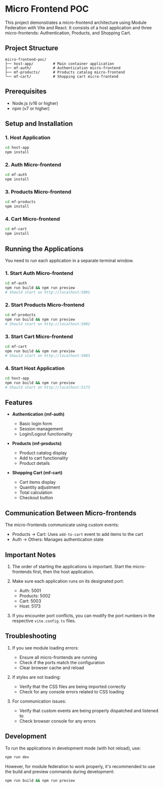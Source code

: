 # Micro Frontend POC

This project demonstrates a micro-frontend architecture using Module Federation with Vite and React. It consists of a host application and three micro-frontends: Authentication, Products, and Shopping Cart.

## Project Structure

```
micro-frontend-poc/
├── host-app/         # Main container application
├── mf-auth/          # Authentication micro-frontend
├── mf-products/      # Products catalog micro-frontend
└── mf-cart/          # Shopping cart micro-frontend
```

## Prerequisites

- Node.js (v16 or higher)
- npm (v7 or higher)

## Setup and Installation

### 1. Host Application

```bash
cd host-app
npm install
```

### 2. Auth Micro-frontend

```bash
cd mf-auth
npm install
```

### 3. Products Micro-frontend

```bash
cd mf-products
npm install
```

### 4. Cart Micro-frontend

```bash
cd mf-cart
npm install
```

## Running the Applications

You need to run each application in a separate terminal window.

### 1. Start Auth Micro-frontend

```bash
cd mf-auth
npm run build && npm run preview
# Should start on http://localhost:5001
```

### 2. Start Products Micro-frontend

```bash
cd mf-products
npm run build && npm run preview
# Should start on http://localhost:5002
```

### 3. Start Cart Micro-frontend

```bash
cd mf-cart
npm run build && npm run preview
# Should start on http://localhost:5003
```

### 4. Start Host Application

```bash
cd host-app
npm run build && npm run preview
# Should start on http://localhost:5173
```

## Features

- **Authentication (mf-auth)**
  - Basic login form
  - Session management
  - Login/Logout functionality

- **Products (mf-products)**
  - Product catalog display
  - Add to cart functionality
  - Product details

- **Shopping Cart (mf-cart)**
  - Cart items display
  - Quantity adjustment
  - Total calculation
  - Checkout button

## Communication Between Micro-frontends

The micro-frontends communicate using custom events:

- Products → Cart: Uses `add-to-cart` event to add items to the cart
- Auth → Others: Manages authentication state

## Important Notes

1. The order of starting the applications is important. Start the micro-frontends first, then the host application.
2. Make sure each application runs on its designated port:
   - Auth: 5001
   - Products: 5002
   - Cart: 5003
   - Host: 5173

3. If you encounter port conflicts, you can modify the port numbers in the respective `vite.config.ts` files.

## Troubleshooting

1. If you see module loading errors:
   - Ensure all micro-frontends are running
   - Check if the ports match the configuration
   - Clear browser cache and reload

2. If styles are not loading:
   - Verify that the CSS files are being imported correctly
   - Check for any console errors related to CSS loading

3. For communication issues:
   - Verify that custom events are being properly dispatched and listened to
   - Check browser console for any errors

## Development

To run the applications in development mode (with hot reload), use:

```bash
npm run dev
```

However, for module federation to work properly, it's recommended to use the build and preview commands during development:

```bash
npm run build && npm run preview
```